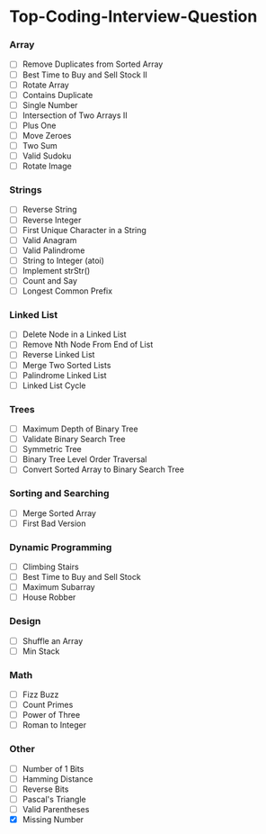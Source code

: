 # Top-Coding-Interview-Question

### Array

- [ ] Remove Duplicates from Sorted Array
- [ ] Best Time to Buy and Sell Stock II
- [ ] Rotate Array
- [ ] Contains Duplicate
- [ ] Single Number
- [ ] Intersection of Two Arrays II
- [ ] Plus One
- [ ] Move Zeroes
- [ ] Two Sum
- [ ] Valid Sudoku
- [ ] Rotate Image

### Strings

- [ ] Reverse String
- [ ] Reverse Integer
- [ ] First Unique Character in a String
- [ ] Valid Anagram
- [ ] Valid Palindrome
- [ ] String to Integer (atoi)
- [ ] Implement strStr()
- [ ] Count and Say
- [ ] Longest Common Prefix

### Linked List

- [ ] Delete Node in a Linked List
- [ ] Remove Nth Node From End of List
- [ ] Reverse Linked List
- [ ] Merge Two Sorted Lists
- [ ] Palindrome Linked List
- [ ] Linked List Cycle

### Trees

- [ ] Maximum Depth of Binary Tree
- [ ] Validate Binary Search Tree
- [ ] Symmetric Tree
- [ ] Binary Tree Level Order Traversal
- [ ] Convert Sorted Array to Binary Search Tree

### Sorting and Searching

- [ ] Merge Sorted Array
- [ ] First Bad Version

### Dynamic Programming

- [ ] Climbing Stairs
- [ ] Best Time to Buy and Sell Stock
- [ ] Maximum Subarray
- [ ] House Robber

### Design

- [ ] Shuffle an Array
- [ ] Min Stack

### Math

- [ ] Fizz Buzz
- [ ] Count Primes
- [ ] Power of Three
- [ ] Roman to Integer

### Other

- [ ] Number of 1 Bits
- [ ] Hamming Distance
- [ ] Reverse Bits
- [ ] Pascal's Triangle
- [ ] Valid Parentheses
- [x] Missing Number
